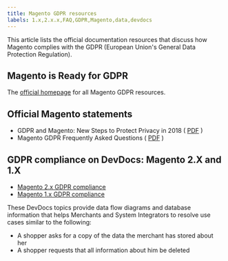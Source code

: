 ```yaml
---
title: Magento GDPR resources
labels: 1.x,2.x.x,FAQ,GDPR,Magento,data,devdocs
---
```


This article lists the official documentation resources that discuss how Magento complies with the GDPR (European Union's General Data Protection Regulation).

## Magento is Ready for GDPR

The [official homepage](https://magento.com/gdpr) for all Magento GDPR resources.

## Official Magento statements

* GDPR and Magento: New Steps to Protect Privacy in 2018 ( [PDF](https://magento.com/sites/default/files/Magento-GDPR-Overview.pdf) )
* Magento GDPR Frequently Asked Questions ( [PDF](https://magento.com/sites/default/files/Magento-GDPR-FAQs.pdf) )

## GDPR compliance on DevDocs: Magento 2.X and 1.X

* [Magento 2.x GDPR compliance](https://devdocs.magento.com/guides/v2.2/architecture/gdpr/magento-2x.html)
* [Magento 1.x GDPR compliance](https://devdocs.magento.com/guides/v2.2/architecture/gdpr/magento-1x.html)     

These DevDocs topics provide data flow diagrams and database information that helps Merchants and System Integrators to resolve use cases similar to the following:

* A shopper asks for a copy of the data the merchant has stored about her
* A shopper requests that all information about him be deleted

